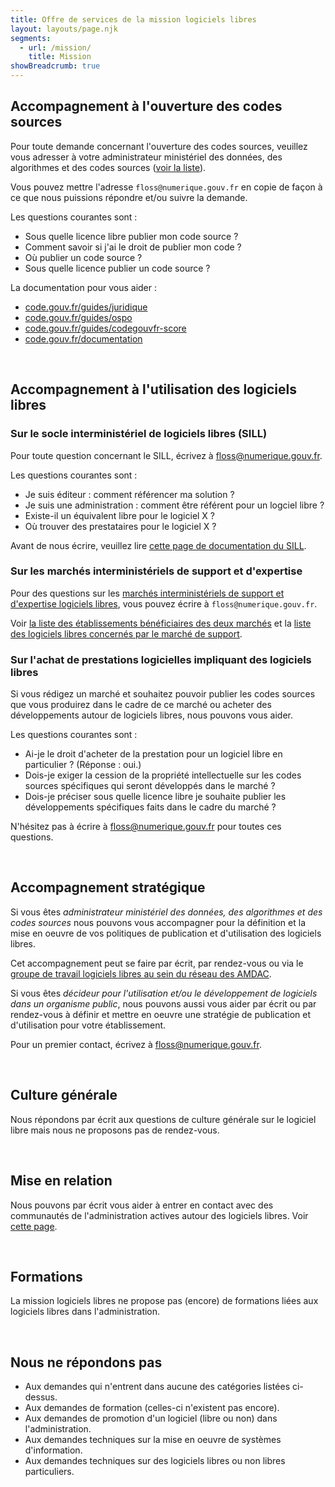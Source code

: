 ```yaml
---
title: Offre de services de la mission logiciels libres
layout: layouts/page.njk
segments:
  - url: /mission/
    title: Mission
showBreadcrumb: true
---
```


## Accompagnement à l'ouverture des codes sources

Pour toute demande concernant l'ouverture des codes sources, veuillez vous adresser à votre administrateur ministériel des données, des algorithmes et des codes sources ([voir la liste](https://www.data.gouv.fr/fr/datasets/liste-des-administrateurs-ministeriels-des-donnees/)).

Vous pouvez mettre l'adresse `floss@numerique.gouv.fr` en copie de façon à ce que nous puissions répondre et/ou suivre la demande.

Les questions courantes sont :

- Sous quelle licence libre publier mon code source ?
- Comment savoir si j'ai le droit de publier mon code ?
- Où publier un code source ?
- Sous quelle licence publier un code source ?

La documentation pour vous aider :

- [code.gouv.fr/guides/juridique](https://code.gouv.fr/guides/juridique)
- [code.gouv.fr/guides/ospo](https://code.gouv.fr/guides/ospo)
- [code.gouv.fr/guides/codegouvfr-score](https://code.gouv.fr/guides/codegouvfr-score)
- [code.gouv.fr/documentation](https://code.gouv.fr/documentation)

<br/>

## Accompagnement à l'utilisation des logiciels libres

### Sur le socle interministériel de logiciels libres (SILL)

Pour toute question concernant le SILL, écrivez à [floss@numerique.gouv.fr](mailto:floss@numerique.gouv.fr).

Les questions courantes sont :

- Je suis éditeur : comment référencer ma solution ?
- Je suis une administration : comment être référent pour un logciel libre ?
- Existe-il un équivalent libre pour le logiciel X ?
- Où trouver des prestataires pour le logiciel X ?

Avant de nous écrire, veuillez lire [cette page de documentation du SILL](/fr/doc/sill/).

### Sur les marchés interministériels de support et d'expertise

Pour des questions sur les [marchés interministériels de support et d'expertise logiciels libres](/fr/utiliser/marches-interministeriels-support-expertise-logiciels-libres/), vous pouvez écrire à `floss@numerique.gouv.fr`.

Voir [la liste des établissements bénéficiaires des deux marchés](/fr/utiliser/marches-logiciels-libres/) et la [liste des logiciels libres concernés par le marché de support](/fr/utiliser/marches-logiciels-libres-liste-logiciels/).

### Sur l'achat de prestations logicielles impliquant des logiciels libres

Si vous rédigez un marché et souhaitez pouvoir publier les codes
sources que vous produirez dans le cadre de ce marché ou acheter des
développements autour de logiciels libres, nous pouvons vous aider.

Les questions courantes sont :

- Ai-je le droit d'acheter de la prestation pour un logiciel libre en particulier ? (Réponse : oui.)
- Dois-je exiger la cession de la propriété intellectuelle sur les codes sources spécifiques qui seront développés dans le marché ?
- Dois-je préciser sous quelle licence libre je souhaite publier les développements spécifiques faits dans le cadre du marché ?

N'hésitez pas à écrire à [floss@numerique.gouv.fr](mailto:floss@numerique.gouv.fr) pour toutes ces questions.

<br/>

## Accompagnement stratégique

Si vous êtes *administrateur ministériel des données, des algorithmes et des codes sources* nous pouvons vous accompagner pour la définition et la mise en oeuvre de vos politiques de publication et d'utilisation des logiciels libres.

Cet accompagnement peut se faire par écrit, par rendez-vous ou via le [groupe de travail logiciels libres au sein du réseau des AMDAC](/fr/mission/gtt-ll-amdac/).

Si vous êtes *décideur pour l'utilisation et/ou le développement de logiciels dans un organisme public*, nous pouvons aussi vous aider par écrit ou par rendez-vous à définir et mettre en oeuvre une stratégie de publication et d'utilisation pour votre établissement.

Pour un premier contact, écrivez à [floss@numerique.gouv.fr](mailto:floss@numerique.gouv.fr).

<br/>

## Culture générale

Nous répondons par écrit aux questions de culture générale sur le logiciel libre mais nous ne proposons pas de rendez-vous.

<br/>

## Mise en relation

Nous pouvons par écrit vous aider à entrer en contact avec des communautés de l'administration actives autour des logiciels libres.  Voir [cette page](/fr/contact/espaces-communication-bluehats/).

<br/>

## Formations

La mission logiciels libres ne propose pas (encore) de formations liées aux logiciels libres dans l'administration.

<br/>

## Nous ne répondons pas

- Aux demandes qui n'entrent dans aucune des catégories listées ci-dessus.
- Aux demandes de formation (celles-ci n'existent pas encore).
- Aux demandes de promotion d'un logiciel (libre ou non) dans l'administration.
- Aux demandes techniques sur la mise en oeuvre de systèmes d'information.
- Aux demandes techniques sur des logiciels libres ou non libres particuliers.
